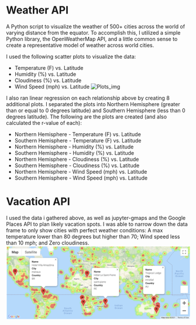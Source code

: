 # Weather API
A Python script to visualize the weather of 500+ cities across the world of varying distance from the equator. To accomplish this, I utilized a simple Python library, the OpenWeatherMap API, and a little common sense to create a representative model of weather across world cities.

I used the following scatter plots to visualize the data:
 - Temperature (F) vs. Latitude
 - Humidity (%) vs. Latitude
 - Cloudiness (%) vs. Latitude
 - Wind Speed (mph) vs. Latitude
![Plots_img](https://user-images.githubusercontent.com/53978733/117922206-1de5da80-b2c0-11eb-8a4a-4e7d50d3638f.jpg)

I also ran linear regression on each relationship above by creating 8 additional plots. I separated the plots into Northern Hemisphere (greater than or equal to 0 degrees latitude) and Southern Hemisphere (less than 0 degrees latitude). The following are the plots are created (and also calculated the r-value of each):
 - Northern Hemisphere - Temperature (F) vs. Latitude
 - Southern Hemisphere - Temperature (F) vs. Latitude
 - Northern Hemisphere - Humidity (%) vs. Latitude
 - Southern Hemisphere - Humidity (%) vs. Latitude
 - Northern Hemisphere - Cloudiness (%) vs. Latitude
 - Southern Hemisphere - Cloudiness (%) vs. Latitude
 - Northern Hemisphere - Wind Speed (mph) vs. Latitude
 - Southern Hemisphere - Wind Speed (mph) vs. Latitude

# Vacation API
I used the data i gathered above, as well as jupyter-gmaps and the Google Places API to plan likely vacation spots. I was able to narrow down the data frame to only show cities with perfect weather conditions: A max temperature lower than 80 degrees but higher than 70; Wind speed less than 10 mph; and Zero cloudiness.
<img width="977" alt="hotel_map_info" src="https://github.com/bay0624/python-api-challenge/blob/main/VacationPy/hotel_map_info.png">

